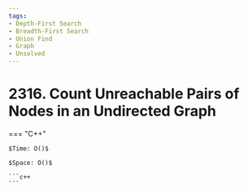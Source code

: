 ```yaml
---
tags:
- Depth-First Search
- Breadth-First Search
- Union Find
- Graph
- Unsolved
---
```



# 2316. Count Unreachable Pairs of Nodes in an Undirected Graph

=== "C++"

    $Time: O()$

    $Space: O()$

    ```c++
    ```